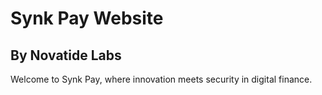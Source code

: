 # Synk Pay Website

## By Novatide Labs

Welcome to Synk Pay, where innovation meets security in digital finance.
